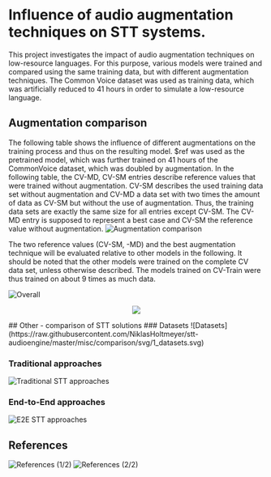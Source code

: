 # Influence of audio augmentation techniques on STT systems.
This project investigates the impact of audio augmentation techniques on low-resource languages. For this purpose, various models were trained and compared using the same training data, but with different augmentation techniques. The Common Voice dataset was used as training data, which was artificially reduced to 41 hours in order to simulate a low-resource language.

## Augmentation comparison
The following table shows the influence of different augmentations on the training process and thus on the resulting model. $ref was used as the pretrained model, which was further trained on 41 hours of the CommonVoice dataset, which was doubled by augmentation. In the following table, the CV-MD, CV-SM entries describe reference values that were trained without augmentation. CV-SM describes the used training data set without augmentation and CV-MD a data set with two times the amount of data as CV-SM but without the use of augmentation. Thus, the training data sets are exactly the same size for all entries except CV-SM. The CV-MD entry is supposed to represent a best case and CV-SM the reference value without augmentation. 
![Augmentation comparison](https://raw.githubusercontent.com/NiklasHoltmeyer/stt-audioengine/master/misc/comparison/svg/3_comparison.svg)

The two reference values (CV-SM, -MD) and the best augmentation technique will be evaluated relative to other models in the following. It should be noted that the other models were trained on the complete CV data set, unless otherwise described. The models trained on CV-Train were thus trained on about 9 times as much data.

![Overall](https://raw.githubusercontent.com/NiklasHoltmeyer/stt-audioengine/master/misc/comparison/svg/3_overall.svg)
<p align="center">
  <img src="https://raw.githubusercontent.com/NiklasHoltmeyer/stt-audioengine/master/misc/comparison/svg/3_overall.svg">
</p>
## Other - comparison of STT solutions
### Datasets
![Datasets](https://raw.githubusercontent.com/NiklasHoltmeyer/stt-audioengine/master/misc/comparison/svg/1_datasets.svg)

### Traditional approaches
![Traditional STT approaches](https://raw.githubusercontent.com/NiklasHoltmeyer/stt-audioengine/master/misc/comparison/svg/2_related_work_trad.svg)

### End-to-End approaches
![E2E STT approaches](https://raw.githubusercontent.com/NiklasHoltmeyer/stt-audioengine/master/misc/comparison/svg/2_related_work_end_to_end_comparison.svg)

## References
![References (1/2)](https://raw.githubusercontent.com/NiklasHoltmeyer/stt-audioengine/master/misc/comparison/svg/references-1.svg)
![References (2/2)](https://raw.githubusercontent.com/NiklasHoltmeyer/stt-audioengine/master/misc/comparison/svg/references-2.svg)







